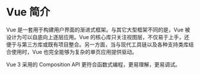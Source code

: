 # Vue 简介

Vue 是一套用于构建用户界面的渐进式框架。与其它大型框架不同的是，Vue 被设计为可以自底向上逐层应用。Vue 的核心库只关注视图层，不仅易于上手，还便于与第三方库或既有项目整合。另一方面，当与现代工具链以及各种支持类库结合使用时，Vue 也完全能够为复杂的单页应用提供驱动。

Vue 3 采用的 Composition API 更符合函数式编程，更易理解，更易调试。
